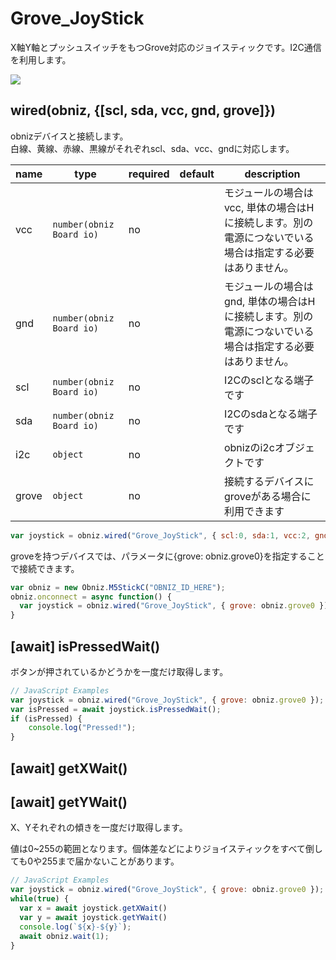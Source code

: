 # Grove_JoyStick

X軸Y軸とプッシュスイッチをもつGrove対応のジョイスティックです。I2C通信を利用します。

![](./image.jpg)

## wired(obniz, {[scl, sda, vcc, gnd, grove]})
obnizデバイスと接続します。  
白線、黄線、赤線、黒線がそれぞれscl、sda、vcc、gndに対応します。  

| name  | type                     | required | default | description                                             |
|-------|--------------------------|----------|---------|---------------------------------------------------------|
| vcc   | `number(obniz Board io)` | no       | &nbsp;  | モジュールの場合はvcc, 単体の場合はHに接続します。別の電源につないでいる場合は指定する必要はありません。 |
| gnd   | `number(obniz Board io)` | no       | &nbsp;  | モジュールの場合はgnd, 単体の場合はHに接続します。別の電源につないでいる場合は指定する必要はありません。 |
| scl   | `number(obniz Board io)` | no       | &nbsp;  | I2Cのsclとなる端子です                                          |
| sda   | `number(obniz Board io)` | no       | &nbsp;  | I2Cのsdaとなる端子です                                          |
| i2c   | `object`                 | no       | &nbsp;  | obnizのi2cオブジェクトです                                       |
| grove | `object`                 | no       | &nbsp;  | 接続するデバイスにgroveがある場合に利用できます                              |

```javascript
var joystick = obniz.wired("Grove_JoyStick", { scl:0, sda:1, vcc:2, gnd:3 });
```


groveを持つデバイスでは、パラメータに{grove: obniz.grove0}を指定することで接続できます。

```javascript
var obniz = new Obniz.M5StickC("OBNIZ_ID_HERE");
obniz.onconnect = async function() {
  var joystick = obniz.wired("Grove_JoyStick", { grove: obniz.grove0 });
}
```


## [await] isPressedWait()
ボタンが押されているかどうかを一度だけ取得します。  

```javascript
// JavaScript Examples
var joystick = obniz.wired("Grove_JoyStick", { grove: obniz.grove0 });
var isPressed = await joystick.isPressedWait();
if (isPressed) {
    console.log("Pressed!");
}
```


## [await] getXWait()
## [await] getYWait()

X、Yそれぞれの傾きを一度だけ取得します。

値は0~255の範囲となります。個体差などによりジョイスティックをすべて倒しても0や255まで届かないことがあります。

```javascript
// JavaScript Examples
var joystick = obniz.wired("Grove_JoyStick", { grove: obniz.grove0 });
while(true) {
  var x = await joystick.getXWait()
  var y = await joystick.getYWait()
  console.log(`${x}-${y}`);
  await obniz.wait(1);
}
```
